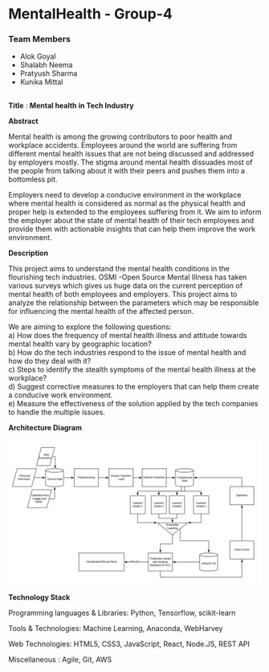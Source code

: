 # MentalHealth - Group-4

### Team Members
* Alok Goyal<br>
* Shalabh Neema<br>
* Pratyush Sharma<br>
* Kunika Mittal<br>
##
   
 **Title** : **Mental health in Tech Industry**<br>
 
**Abstract**

Mental health is among the growing contributors to poor health and workplace accidents. Employees around the world are suffering from different mental health issues that are not being discussed and addressed by employers mostly. The stigma around mental health dissuades most of the people from talking about it with their peers and pushes them into a bottomless pit.
 
Employers need to develop a conducive environment in the workplace where mental health is considered as normal as the physical health and proper help is extended to the employees suffering from it. We aim to inform the employer about the state of mental health of their tech employees and provide them with actionable insights that can help them improve the work environment.


**Description**

This project aims to understand the mental health conditions in the flourishing tech industries. OSMI -Open Source Mental Illness has taken various surveys which gives us huge data on the current perception of mental health of both employees and employers. This project aims to analyze the relationship between the parameters which may be responsible for influencing the mental health of the affected person. 

We are aiming to explore the following questions:<br>
a) How does the frequency of mental health illness and attitude towards mental health vary by geographic location?<br>
b) How do the tech industries respond to the issue of mental health and how do they deal with it?<br>
c) Steps to identify the stealth symptoms of the mental health illness at the workplace?<br>
d) Suggest corrective measures to the employers that can help them create a conducive work environment.<br>
e) Measure the effectiveness of the solution applied by the tech companies to handle the multiple issues.<br>

**Architecture Diagram**

![Architecture Diagram](https://github.com/SJSUFall2019-CMPE272/MentalHealth/blob/master/architecture_diagram.png) 

**Technology Stack**

Programming languages & Libraries: Python, Tensorflow, scikit-learn

Tools & Technologies: Machine Learning, Anaconda, WebHarvey

Web Technologies: HTML5, CSS3, JavaScript, React, Node.JS, REST API

Miscellaneous : Agile, Git, AWS